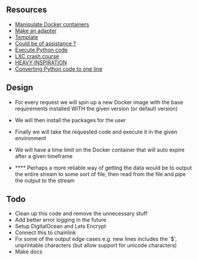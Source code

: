 ## Resources

-   [Manipulate Docker containers](https://www.npmjs.com/package/dockerode)
-   [Make an adapter](https://youtu.be/65NhO5xxSZc)
-   [Template](https://github.com/thodges-gh/CL-EA-NodeJS-Template/blob/master/app.js)
-   [Could be of assistance ?](https://github.com/smartcontractkit/external-adapters-js)
-   [Execute Python code](https://www.digitalocean.com/community/tutorials/how-to-use-subprocess-to-run-external-programs-in-python-3)
-   [LXC crash course](https://youtu.be/cqOtksmsxfg)
-   [HEAVY INSPIRATION](https://github.com/engineer-man/piston/blob/master/packages/python/3.9.4/build.sh)
-   [Converting Python code to one line](http://jagt.github.io/python-single-line-convert/)

## Design

-   For every request we will spin up a new Docker image with the base requirements installed WITH the given version (or default version)
-   We will then install the packages for the user
-   Finally we will take the requested code and execute it in the given environment
-   We will have a time limit on the Docker container that will auto expire after a given timeframe

-   \*\*\*\* Perhaps a more reliable way of getting the data would be to output the entire stream to some sort of file, then read from the file and pipe the output to the stream

## Todo

-   Clean up this code and remove the unnecessary stuff
-   Add better error logging in the future
-   Setup DigitalOcean and Lets Encrypt
-   Connect this to chainlink
-   Fix some of the output edge cases e.g. new lines includes the '$', unprintable characters (but allow support for unicode characters)
-   Make docs
